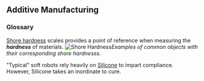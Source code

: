 ## Additive Manufacturing 

### Glossary

[Shore hardness](https://www.smooth-on.com/page/durometer-shore-hardness-scale/) scales provides a point of reference when measuring the ***hardness*** of materials. 
![Shore Hardness](C:/Users/mikha/OneDrive/Desktop/Fish/Fish_Pics)*Examples of common objects with their corresponding shore hardnesss.*



"Typical" soft robots rely heavily on [Silicone](https://www.smooth-on.com/products/ecoflex-00-30/) to impart compliance. However, Silicone takes an inordinate to cure.

